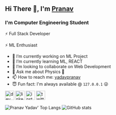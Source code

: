 <!--
**Pranav-yadav/pranav-yadav** is a ✨ _special_ ✨ repository because its `README.md` (this file) appears on your GitHub profile.

Here are some ideas to get you started:
### Hi there 👋

- 🔭 I’m currently working on ...
- 🌱 I’m currently learning ...
- 👯 I’m looking to collaborate on ...
- 🤔 I’m looking for help with ...
- 💬 Ask me about ...
- 📫 How to reach me: ...
- 😄 Pronouns: ...
- ⚡ Fun fact: ...
-->
## Hi There 👋, I'm [Pranav](https://github.com/pranav-yadav)
### I'm Computer Engineering Student
<!-- ![Conways Game of Life](https://upload.wikimedia.org/wikipedia/commons/e/e6/Conways_game_of_life_breeder_animation.gif) -->
⚡ Full Stack Developer

⚡ ML Enthusiast

- 🔭 I’m currently working on ML Project
- 🌱 I’m currently learning ML, REACT
- 👯 I’m looking to collaborate on Web Development
- 💬 Ask me about Physics 🌌
- 📫 How to reach me: [yadavpranav](https://www.linkedin.com/in/yadavpranav/)
- 😇 Fun fact: I'm always available @ `127.0.0.1` 😜

<!-- [<img src='https://cdn.jsdelivr.net/npm/simple-icons@3.0.1/icons/github.svg' alt='github' height='30'>](https://github.com/pranav-yadav) -->
[<img src='https://cdn.jsdelivr.net/npm/simple-icons@3.0.1/icons/dev-dot-to.svg' alt='dev' height='30'>](https://dev.to/pranavyadav)  [<img src='https://cdn.jsdelivr.net/npm/simple-icons@3.0.1/icons/linkedin.svg' alt='linkedin' height='30'>](https://www.linkedin.com/in/yadavpranav/)  [<img src='https://cdn.jsdelivr.net/npm/simple-icons@3.0.1/icons/instagram.svg' alt='instagram' height='30'>](https://www.instagram.com/yadavpranav_/)  [<img src='https://cdn.jsdelivr.net/npm/simple-icons@3.0.1/icons/twitter.svg' alt='twitter' height='30'>](https://twitter.com/pranavyadav_)  

![Pranav Yadav' Top Langs](https://github-readme-stats.vercel.app/api/top-langs/?username=pranav-yadav&layout=compact&show_icons=true) ![GitHub stats](https://github-readme-stats.vercel.app/api?username=pranav-yadav&show_icons=true)
